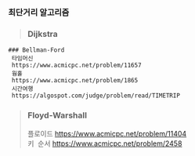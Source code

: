 ### 최단거리 알고리즘
> ### Dijkstra 
```
### Bellman-Ford  
 타임머신 
 https://www.acmicpc.net/problem/11657  
 웜홀 
 https://www.acmicpc.net/problem/1865  
 시간여행 
 https://algospot.com/judge/problem/read/TIMETRIP  
```
> ### Floyd-Warshall 
>	 플로이드 
>	 https://www.acmicpc.net/problem/11404  
>	 키  순서 
>	 https://www.acmicpc.net/problem/2458  

